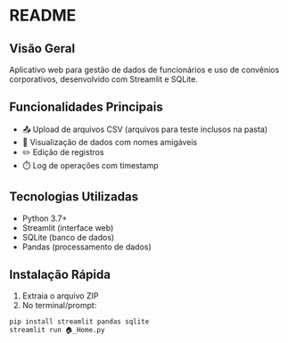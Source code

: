 # README

## Visão Geral
Aplicativo web para gestão de dados de funcionários e uso de convênios corporativos, desenvolvido com Streamlit e SQLite.

## Funcionalidades Principais
- 📤 Upload de arquivos CSV (arquivos para teste inclusos na pasta)
- 👀 Visualização de dados com nomes amigáveis
- ✏️ Edição de registros
- ⏱️ Log de operações com timestamp

## Tecnologias Utilizadas
- Python 3.7+
- Streamlit (interface web)
- SQLite (banco de dados)
- Pandas (processamento de dados)

## Instalação Rápida
1. Extraia o arquivo ZIP
2. No terminal/prompt:
```bash
pip install streamlit pandas sqlite
streamlit run 🏠_Home.py